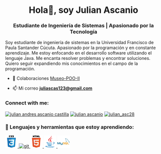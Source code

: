 <h1 align="center">Hola👋, soy Julian Ascanio</h1>
<h3 align="center">Estudiante de Ingeniería de Sistemas | Apasionado por la Tecnología</h3>

Soy estudiante de ingeniería de sistemas en la Universidad Francisco de Paula Santander Cúcuta. Apasionado por la programación y en constante aprendizaje. Me estoy enfocando en el desarrollo software utilizando el lenguaje Java. Me encanta resolver problemas y encontrar soluciones. Quiero seguir expandiendo mis conocimientos en el campo de la programación. 

- 👯 Colaboraciones [Museo-POO-II](https://github.com/Arguellis17/Museo-POO-II)

- 📫 Mi correo **juliascas123@gmail.com**

<h3 align="left">Connect with me:</h3>
<p align="left">
<a href="https://www.linkedin.com/in/julian-andres-ascanio-castilla-aab873208/" target="blank"><img align="center" src="https://raw.githubusercontent.com/rahuldkjain/github-profile-readme-generator/master/src/images/icons/Social/linked-in-alt.svg" alt="julian andres ascanio castilla" height="30" width="40" /></a>
<a href=https://www.facebook.com/julian.ascanio.1/ target="blank"><img align="center" src="https://raw.githubusercontent.com/rahuldkjain/github-profile-readme-generator/master/src/images/icons/Social/facebook.svg" alt="julian ascanio" height="30" width="40" /></a>
<a href="https://instagram.com/julian_asc28" target="blank"><img align="center" src="https://raw.githubusercontent.com/rahuldkjain/github-profile-readme-generator/master/src/images/icons/Social/instagram.svg" alt="julian_asc28" height="30" width="40" /></a>
</p>

<h3 align="left">🌱 Lenguajes y herramientas que estoy aprendiendo:</h3>
<p align="left"> <a href="https://www.w3schools.com/css/" target="_blank" rel="noreferrer"> <img src="https://raw.githubusercontent.com/devicons/devicon/master/icons/css3/css3-original-wordmark.svg" alt="css3" width="40" height="40"/> </a> <a href="https://git-scm.com/" target="_blank" rel="noreferrer"> <img src="https://www.vectorlogo.zone/logos/git-scm/git-scm-icon.svg" alt="git" width="40" height="40"/> </a> <a href="https://www.w3.org/html/" target="_blank" rel="noreferrer"> <img src="https://raw.githubusercontent.com/devicons/devicon/master/icons/html5/html5-original-wordmark.svg" alt="html5" width="40" height="40"/> </a> <a href="https://www.java.com" target="_blank" rel="noreferrer"> <img src="https://raw.githubusercontent.com/devicons/devicon/master/icons/java/java-original.svg" alt="java" width="40" height="40"/> </a> <a href="https://www.mysql.com/" target="_blank" rel="noreferrer"> <img src="https://raw.githubusercontent.com/devicons/devicon/master/icons/mysql/mysql-original-wordmark.svg" alt="mysql" width="40" height="40"/> </a> </p>
